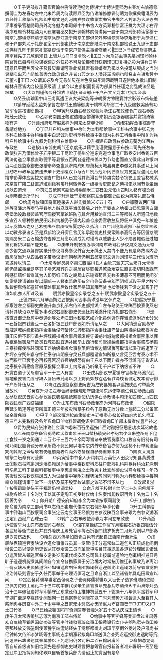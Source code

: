 <!-- { "loadSidebar": true } -->
　　○壬子吏部拟升纂修官翰林院侍读毛纪为侍讲学士侍讲豊熙为右春坊右谕德修撰傅圭为左春坊左中允朱希周为侍读顾鼎臣为侍讲编修滕霄何瑭为修撰典籍潘辰为五经博士催纂官礼部郎中周文通为河南右参议收掌文书官中书舍人刘讯为大理寺右评事誊录官稽勋司员外沈冬魁为本司郎中中书舍人方英邓相徐富汪麟为大理寺右评事序班周令林应禧为司仪署署丞又拟升调翰林院侍讲吴一鹏于南京刑部侍读徐穆于南京礼部编修顾清于南京兵部汪俊于南京工部俱员外郎编修贾咏李廷相于兵部温仁和于户部刘龙于礼部翟銮于刑部崔铣于南京吏部陆湥于南京礼部检讨王九思于吏部汪伟穆孔晖于南京礼部易舒诰于南京户部俱主事编修董＜王巳＞于成安詹事府主簿李继先于元城俱知县  上皆从之□□复令改＜王巳＞为刑部主事先是刘瑾以翰林院官慢已每与张彩谋欲调之外任彩不可及论纂修升秩例瑾□□复持之彩为讲角□羊瑾意已平而焦芳父子及叚炅辈谓可乘此挤其素有讎嫌者乃密以名投瑾从臾成之当时炅辈私出芳门阴嫉善类文致贝锦之非者又芳之乡人潘铎王尚綗也邸报出有语焦黄中云董＜王巳＞众谓其必及今无恙矣炅在坐色变曰非漏网哉明日遂附他本批出旧制翰林升官皆内合较量资级请  上裁今以吏部拟而复调为部属外任瑾之变乱成法至是极矣
　　○太监刘瑾传旨升锦衣卫镇抚司理刑正千户石文义为本卫指挥佥事
　　○癸丑琉球国中山王尚真遣正议大夫梁能等来朝贡方物赐宴并赏彩叚布绢有差
　　○镇守延绥太监刘保言左参将王勋等御虏于桃林沟斩首二十九级赐敕奖励有功官军令巡按御史勘报
　　○甲寅升陕西右参政张勋为浙江右布政使令广西右参政杨茂元致仕
　　○乙卯安南国王黎谊遣陪臣黎渊等来朝贡金银器赐宴并赏锦绮等物有差
　　○升赣州府知府赵履祥为南京太常寺少卿
　　○命都指挥佥事陈善守备靖虏地方
　　○丁巳升户科左给事中徐仁为本科都给事中工科右给事中张云为本科左给事中兵科给事中白思诚为吏科刑科给事中张润为礼科工科给事中叚豸为兵科户科给事中张九叙为刑科俱右给事中
　　○升福建布政司右参政苏葵为江西右布政使
　　○巡按山东御史胡节还京度无以藉手见瑾微露意于布按二司先任右布政使张吉乃借修曾子庙宇银二千两贮于德州分巡东兖道佥事毛广取泰安州香钱五百两济南道佥事侯直取德平等县银五百两各送德州盖以为节助也而直又假此自取银四百两至是监察御史张禬奉命查盘讽济南府知府萧柯历城县典史李徵发其事遂以上闻且劾左布政车玺依违失举下吏部覆议节与吉广例应冠带闲住直应为民玺应逮问还职禬举劾淂体应奖拔又谓吉广赃非入已宜薄其责淂旨节恃势贪婪令锦衣卫差官校械系来京吉广降二级直追赃削籍宥玺升柯徵俸各一级禬令吏部记之待报使以闻节竟坐谪戍陕西萧州
　　○罚江西按察司副使胡希颜米二百石坐先任山西时文卷有埋没者为刷卷御史所举也
　　○戊午升巡抚宁夏都察院左佥都御史曲锐为南京礼部右侍郎
　　○给周府故镇国将军睦采夫人赵氏餋赡米岁五十石
　　○户部覆议两广镇巡等官潘忠等奏马平县地方贼寇既平当图善后之计乞于要害之地霍山归思覃河白面等堡添设敌楼起盖官厅调拨官军轮班防守其合用粮饷查淂二三等都贼人所遗田地数多宜召人领种照依民田起科纳粮仍于堡内起盖仓廒委官收放及将佃户俱免一年粮差以示宽恤从之○己未初陕西肃州指挥夏忠等以弘治十五年出境烧荒部下获虏首三级以功微弗录者久至是兵部始议升赏且言历年承勘御史杜旻常赐李高阮吉等因循怠缓罚赐旻米二百石输边夺吉俸三月高以谪戌免时瑾专以威胁士人少不顺者輙假细过加重罚罄贷以输不能充也
　　○庚申升制敕房办事河南布政司右参议周文通为太常寺少卿文通以纂修实录升参议寻奏参议外官无牙牌出入禁门不便乃有是命故事内合西房官当升从四品者多带参议衘而朝参牌仍用五品京职文通为刘瑾写三代诰为瑾所喜遂恃以请云
　　○太常寺卿吴昊卒昊江西临川县人由钦天监天天生累升太常寺卿仍掌监事至是卒其子奏乞祭葬许之昊居官尽职每遇乾象示变进直言指切时政觊有所感悟缙绅皆重其为人印历纸旧取之畿郡山东输者苟且充数多薄恶不可用而民间岁如常昊建请输价岁以祠部一人督本监收买有余价则留备来年而阴损派取于民之数公私皆便焉侍郎童轩尝掌监事其后致仕家居昊知其廉而贫也以俸钱若干馈之其笃于行谊如此亦人所难及者
　　明武宗毅皇帝实录卷之五十
明武宗毅皇帝实录卷之五十一
　　正德四年六月辛酉朔江西按察司佥事黄珙引年乞休许之
　　○初巡抚宁夏都察院左佥都御史曲锐升南京礼部右侍郎吏部推湖广左布政使王纶陕西按察使燕忠请补其缺诏以宁夏多事改锐右副都御史仍巡抚其地遂升纶为礼部右侍郎
　　○巡按直隶御史赵时中奏通州等处坍江田地税粮乞如兴化县例通作存留或派附近仓分米一石折银四钱麦豆一石各折银三钱户部议如所请诏从之
　　○大同镇巡官劾奏守备威逮城纳级都指挥佥事徐俊守备怀仁城都指挥佥事杜雄守备山阴城纳级都指挥佥事田云俱不职守备井坪城都指挥佥事吕镇废疾守备朔州城纳级都指挥佥事熊伟以罪系狱俱当罢及守备灵丘城员缺宜选补因举山西行都司管操纳级都指挥佥事盛杰杨振丘泰指挥使陈瑛同知王鼎纳级指挥佥事张英俱谙练边情谋勇可取请以瑛守威逮英守井坪杰守朔州鼎守怀仁泰守山阴振守灵丘兵部覆请宜如所拟又言宪臣尝考泰心术不端而振年已衰老必再核可否况各官纳级恐有由千户以下而升者亦不淂滥充守备诏从之泰振令再勘各官原系指挥佥事以上纳级者乃听举用千户以下纳级者不许
　　○升赏白道子关斩虏官军一十三人有差
　　○壬戌兵部议宁夏镇守官奏花马池兴武营地最要害而官守缺人营伍未充请以京卫剩员如数铨选有罪谪戍者俱定发本营守御千户所补伍从之
　　○降江西道监察御史阮吉为成安县知县以巡按陕西时举劾欠当故也
　　○癸亥升浙江左参议尚衡瑞州知府周津河东运使李德仁俱左参政山西左参议倪民云南右参议黎民表福建按察副使杭济俱右参政衡本司津江西德仁山西民陕西民表广西济福建
　　○升山东布政司右参政董杰为河南右布政使
　　○诏陕西延安凤翔等府卫所属正德三年被灾粮草子粒各于原勘无收分数上量起二分以备军储余暂免徵
　　○甲子户部议覆巡按直隶御史李廷梧奏苏松长镇四府大饥乞将正德三年未完税粮及各年应角□羊物料暂蠲免诏令已徵者角□羊部未徵者俟豊年补之
　　○罚为民知府张津致仕佥事卢翊米百石坐巡按广西时勘报征思恩功次延迟故也
　　○乙丑南京守备官奏勘过太监崔杲王王□赞杨镇吴经李纪右少监米整所用下程工食银一岁之间通计二万七千三百六十余两淂旨诸奉使官员廪给口粮自有旧制有司何乃剥民脂膏踰分奉承所费不赀民何以堪南京内外守备官亦何为坐视不行举察法当究问姑宥之今后敢有仍踵前毙者许内外守备径自参奏重罪不贷
　　○赐真人刘良辅祭二坛命有司营葬
　　○丙寅授中书舍人尹梅韩荆万英行人田汝耔知县黄质进士闰钦石柱陈鼎刘洙潘埙赖凤为给事中梅钦吏科质柱户部鼎礼科荆英兵科汝耔洙刑科埙凤工科于是吏科都给事中李宪言新进之士政务未达宜如御史试职令练习一年乃实授诏改柱钦洙埙凤五人为试给事中宪附刘瑾势凌忽同列时称为六科都给事中每朝率众谒瑾请事于堂下一言挤及莫不股栗故试事之议部不淂不从也
　　○改起复浙江按察司副使陈玉于福建仍提调学校
　　○命凡郡王校尉止给至二十名旧例郡王校尉各给三十名时沈王以其子定陶王初受封仅给十名奏增其数诏再给十名为二十名因著为令
　　○丁卯升湖广德安府知府李金为本省按察司副使
　　○升工部左侍郎俞俊为南京工部尚书以右侍郎崔岩代俊南京右侍郎毕亨代岩
　　○升工科都给事中钟渤山西按察司佥事张定云南佥事王经俱为左参议陕西佥事来球为右参议渤浙江定山西经广西球云南
　　○转广西右布政使孙春为本司左布政使
　　○升两浙运使甯举为山东布政使司右参政　　○诏在京操练工作官军月粮每石折银四钱伍分各监局等衙门匠役并在外隆庆卫等处官军每石折银四钱岁折支二月永为例以户部奏连岁灾伤故也
　　○晓刻西方流星如盏青白色有光起自正西南行至近浊
　　○戊辰陕西镇巡官奏陕设六道佥事惟五员其一专管屯田分巡常缺二道乞从正统成化间例增设二员以便巡历吏议从其奏增设二员而革管屯名目其事即属各道官分理因言诸处分巡官皆从镇巡官每岁定委岁周辄代或安居总司暂出按属或道险地危辄相推避日月旷于送迎机毙乘其间隙自今宜令各携家属于分治境内时常按历惟迁转事故乃许离治一有员缺从吏部依道注补如镇巡官到任离所郭辄往送迎御史出巡辄为前导者事觉俱论治降级则官安于久任而事举于专理诏俱可之且命自浙江以至诸省并具屯田事宜以闻
　　○定西侯蒋骥卒骥定西侯琬之子也琬称儒将骥以大臣长子选掌班随侍进勋卫佩刀侍殿上成化二十三年琬卒骥代侯举坐营管操命充总兵守蓟州永平山海等处弘治十三年佩征虏将军印镇守辽东徵还侍卫推神机营五千下管操十八年佩平蛮将军印守湖广至是卒柩还讣闻辍朝一日赐祭葬如例骥在湖广时刘瑾势方横尝遣人至镇其人索贿弗与历官中外二十余年卒之日家无余赀然亦无所猷为守官而已子□(□□又)□土□代侯
　　○己巳给故镇国将军奇渊宫眷餋赡米岁五十石从庆成王请也
　　○庚午升太常寺卿张志淳为南京工部右侍郎　　○给事中等官李铎等奏查盘过甘肃等处仓库粮草银两因劾参议等官李时钱敬贾璇佥事王相黄瓛行太仆寺卿陈宽寺丞田美等那移放支侵盗副使萧翀李端澄胡经失于觉察都御史刘璋毕亨例外奏讨及户部尚书佀钟韩文侍郎李梦旸等主事杨志学胡濂轻拟角□羊送俱合查究诏巡按御史逮时等究问追陪已故者逮其亲属翀以下免逮问仍各罚米二百石输居庸关
　　○命把总提调官自斩首级者如旧给赏先是都御史史琳建言把总等官自报斩首者准升署职一级至是定辽中卫指挥同知佟瑛以自斩首报兵部为请诏止加赏因有是命

